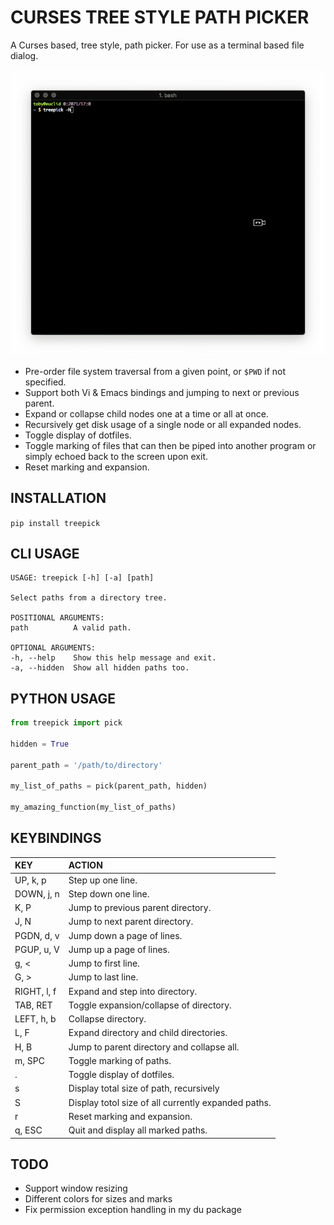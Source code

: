 # CURSES TREE STYLE PATH PICKER

A Curses based, tree style, path picker. For use as a terminal based file dialog.

![img](./treepick.gif "TreePick")

* Pre-order file system traversal from a given point, or `$PWD` if not
  specified.
* Support both Vi & Emacs bindings and jumping to next or previous parent.
* Expand or collapse child nodes one at a time or all at once.
* Recursively get disk usage of a single node or all expanded nodes.
* Toggle display of dotfiles.
* Toggle marking of files that can then be piped into another program or simply
  echoed back to the screen upon exit.
* Reset marking and expansion.

## INSTALLATION

`pip install treepick`

## CLI USAGE

```
USAGE: treepick [-h] [-a] [path]

Select paths from a directory tree.

POSITIONAL ARGUMENTS:
path          A valid path.

OPTIONAL ARGUMENTS:
-h, --help    Show this help message and exit.
-a, --hidden  Show all hidden paths too.
```

## PYTHON USAGE

```python
from treepick import pick

hidden = True

parent_path = '/path/to/directory'

my_list_of_paths = pick(parent_path, hidden)

my_amazing_function(my_list_of_paths)
```

## KEYBINDINGS

| KEY          | ACTION                                                |
| :----------- | :---------------------------------------------------- |
| UP, k, p     | Step up one line.                                     |
| DOWN, j, n   | Step down one line.                                   |
| K, P         | Jump to previous parent directory.                    |
| J, N         | Jump to next parent directory.                        |
| PGDN, d, v   | Jump down a page of lines.                            |
| PGUP, u, V   | Jump up a page of lines.                              |
| g, <         | Jump to first line.                                   |
| G, >         | Jump to last line.                                    |
| RIGHT, l, f  | Expand and step into directory.                       |
| TAB, RET     | Toggle expansion/collapse of directory.               |
| LEFT, h, b   | Collapse directory.                                   |
| L, F         | Expand directory and child directories.               |
| H, B         | Jump to parent directory and collapse all.            |
| m, SPC       | Toggle marking of paths.                              |
| .            | Toggle display of dotfiles.                           |
| s            | Display total size of path, recursively               |
| S            | Display totol size of all currently expanded paths.   |
| r            | Reset marking and expansion.                          |
| q, ESC       | Quit and display all marked paths.                    |

## TODO

- Support window resizing
- Different colors for sizes and marks
- Fix permission exception handling in my du package
